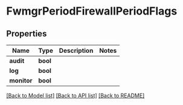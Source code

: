 # FwmgrPeriodFirewallPeriodFlags

## Properties

Name | Type | Description | Notes
------------ | ------------- | ------------- | -------------
**audit** | **bool** |  |
**log** | **bool** |  |
**monitor** | **bool** |  |

[[Back to Model list]](../README.md#documentation-for-models) [[Back to API list]](../README.md#documentation-for-api-endpoints) [[Back to README]](../README.md)
